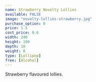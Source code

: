 ```yaml
---
name: Strawberry Novelty Lollies
available: FALSE
image: "novelty-lollies-strawberry.jpg"
purchase_option: 0
price: 1.5
cost_price: 0.6
width: 240
height: 100
depth: 10
weight: 0
type: [Lollipop]
free: [Alcohol]
---
```

Strawberry flavoured lollies.